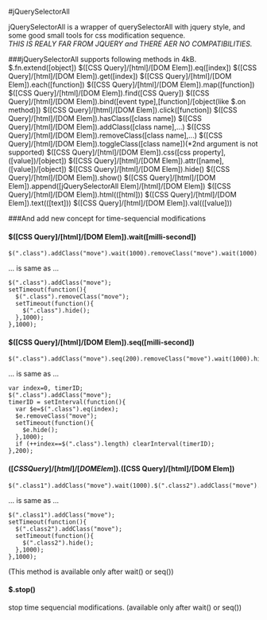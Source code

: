 #jQuerySelectorAll

jQuerySelectorAll is a wrapper of querySelectorAll with jquery style, and some good small tools for css modification sequence.  
*THIS IS REALY FAR FROM JQUERY and THERE AER NO COMPATIBILITIES.*

###jQuerySelectorAll supports following methods in 4kB.
    $.fn.extend([object])
    $([CSS Query]/[html]/[DOM Elem]).eq([index])
    $([CSS Query]/[html]/[DOM Elem]).get([index])
    $([CSS Query]/[html]/[DOM Elem]).each([function])
    $([CSS Query]/[html]/[DOM Elem]).map([function])
    $([CSS Query]/[html]/[DOM Elem]).find([CSS Query])
    $([CSS Query]/[html]/[DOM Elem]).bind([event type],[function]/[object(like $.on method)])
    $([CSS Query]/[html]/[DOM Elem]).click([function])
    $([CSS Query]/[html]/[DOM Elem]).hasClass([class name])
    $([CSS Query]/[html]/[DOM Elem]).addClass([class name],...)
    $([CSS Query]/[html]/[DOM Elem]).removeClass([class name],...)
    $([CSS Query]/[html]/[DOM Elem]).toggleClass([class name])(*2nd argument is not supported)
    $([CSS Query]/[html]/[DOM Elem]).css([css property],([value])/[object])
    $([CSS Query]/[html]/[DOM Elem]).attr([name],([value])/[object])
    $([CSS Query]/[html]/[DOM Elem]).hide()
    $([CSS Query]/[html]/[DOM Elem]).show()
    $([CSS Query]/[html]/[DOM Elem]).append([jQuerySelectorAll Elem]/[html]/[DOM Elem])
    $([CSS Query]/[html]/[DOM Elem]).html(([html]))
    $([CSS Query]/[html]/[DOM Elem]).text(([text]))
    $([CSS Query]/[html]/[DOM Elem]).val(([value]))

###And add new concept for time-sequencial modifications
#### $([CSS Query]/[html]/[DOM Elem]).wait([milli-second])
    $(".class").addClass("move").wait(1000).removeClass("move").wait(1000).hide();
... is same as ...

    $(".class").addClass("move");
    setTimeout(function(){
      $(".class").removeClass("move");
      setTimeout(function(){
        $(".class").hide();
      },1000);
    },1000);
    
#### $([CSS Query]/[html]/[DOM Elem]).seq([milli-second])
    $(".class").addClass("move").seq(200).removeClass("move").wait(1000).hide();
... is same as ...

    var index=0, timerID;
    $(".class").addClass("move");
    timerID = setInterval(function(){
      var $e=$(".class").eq(index);
      $e.removeClass("move");
      setTimeout(function(){
        $e.hide();
      },1000);
      if (++index==$(".class").length) clearInterval(timerID);
    },200);

#### $([CSS Query]/[html]/[DOM Elem]).$([CSS Query]/[html]/[DOM Elem])
    $(".class1").addClass("move").wait(1000).$(".class2").addClass("move").wait(1000).hide();
... is same as ...

    $(".class1").addClass("move");
    setTimeout(function(){
      $(".class2").addClass("move");
      setTimeout(function(){
        $(".class2").hide();
      },1000);
    },1000);
    
(This method is available only after wait() or seq())

#### $.stop()
stop time sequencial modifications. (available only after wait() or seq())
